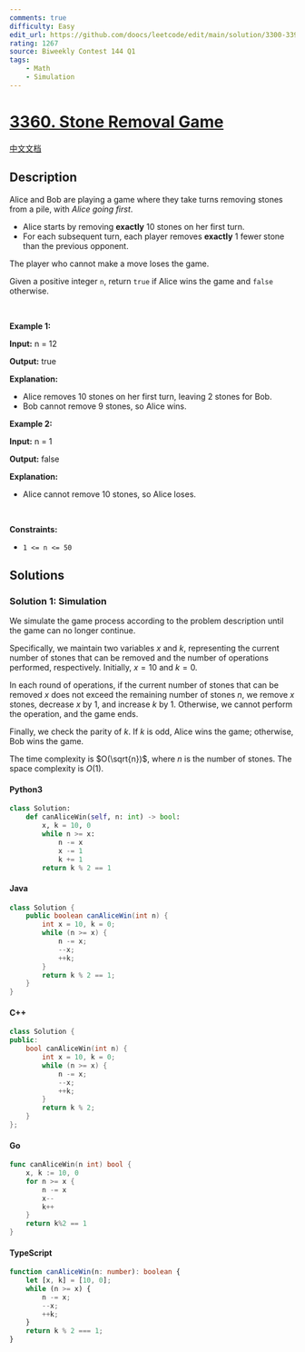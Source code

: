 ```yaml
---
comments: true
difficulty: Easy
edit_url: https://github.com/doocs/leetcode/edit/main/solution/3300-3399/3360.Stone%20Removal%20Game/README_EN.md
rating: 1267
source: Biweekly Contest 144 Q1
tags:
    - Math
    - Simulation
---
```


<!-- problem:start -->

# [3360. Stone Removal Game](https://leetcode.com/problems/stone-removal-game)

[中文文档](/solution/3300-3399/3360.Stone%20Removal%20Game/README.md)

## Description

<!-- description:start -->

<p>Alice and Bob are playing a game where they take turns removing stones from a pile, with <em>Alice going first</em>.</p>

<ul>
	<li>Alice starts by removing <strong>exactly</strong> 10 stones on her first turn.</li>
	<li>For each subsequent turn, each player removes <strong>exactly</strong> 1 fewer<strong> </strong>stone<strong> </strong>than the previous opponent.</li>
</ul>

<p>The player who cannot make a move loses the game.</p>

<p>Given a positive integer <code>n</code>, return <code>true</code> if Alice wins the game and <code>false</code> otherwise.</p>

<p>&nbsp;</p>
<p><strong class="example">Example 1:</strong></p>

<div class="example-block">
<p><strong>Input:</strong> <span class="example-io">n = 12</span></p>

<p><strong>Output:</strong> <span class="example-io">true</span></p>

<p><strong>Explanation:</strong></p>

<ul>
	<li>Alice removes 10 stones on her first turn, leaving 2 stones for Bob.</li>
	<li>Bob cannot remove 9 stones, so Alice wins.</li>
</ul>
</div>

<p><strong class="example">Example 2:</strong></p>

<div class="example-block">
<p><strong>Input:</strong> <span class="example-io">n = 1</span></p>

<p><strong>Output:</strong> <span class="example-io">false</span></p>

<p><strong>Explanation:</strong></p>

<ul>
	<li>Alice cannot remove 10 stones, so Alice loses.</li>
</ul>
</div>

<p>&nbsp;</p>
<p><strong>Constraints:</strong></p>

<ul>
	<li><code>1 &lt;= n &lt;= 50</code></li>
</ul>

<!-- description:end -->

## Solutions

<!-- solution:start -->

### Solution 1: Simulation

We simulate the game process according to the problem description until the game can no longer continue.

Specifically, we maintain two variables $x$ and $k$, representing the current number of stones that can be removed and the number of operations performed, respectively. Initially, $x = 10$ and $k = 0$.

In each round of operations, if the current number of stones that can be removed $x$ does not exceed the remaining number of stones $n$, we remove $x$ stones, decrease $x$ by $1$, and increase $k$ by $1$. Otherwise, we cannot perform the operation, and the game ends.

Finally, we check the parity of $k$. If $k$ is odd, Alice wins the game; otherwise, Bob wins the game.

The time complexity is $O(\sqrt{n})$, where $n$ is the number of stones. The space complexity is $O(1)$.

<!-- tabs:start -->

#### Python3

```python
class Solution:
    def canAliceWin(self, n: int) -> bool:
        x, k = 10, 0
        while n >= x:
            n -= x
            x -= 1
            k += 1
        return k % 2 == 1
```

#### Java

```java
class Solution {
    public boolean canAliceWin(int n) {
        int x = 10, k = 0;
        while (n >= x) {
            n -= x;
            --x;
            ++k;
        }
        return k % 2 == 1;
    }
}
```

#### C++

```cpp
class Solution {
public:
    bool canAliceWin(int n) {
        int x = 10, k = 0;
        while (n >= x) {
            n -= x;
            --x;
            ++k;
        }
        return k % 2;
    }
};
```

#### Go

```go
func canAliceWin(n int) bool {
	x, k := 10, 0
	for n >= x {
		n -= x
		x--
		k++
	}
	return k%2 == 1
}
```

#### TypeScript

```ts
function canAliceWin(n: number): boolean {
    let [x, k] = [10, 0];
    while (n >= x) {
        n -= x;
        --x;
        ++k;
    }
    return k % 2 === 1;
}
```

<!-- tabs:end -->

<!-- solution:end -->

<!-- problem:end -->
